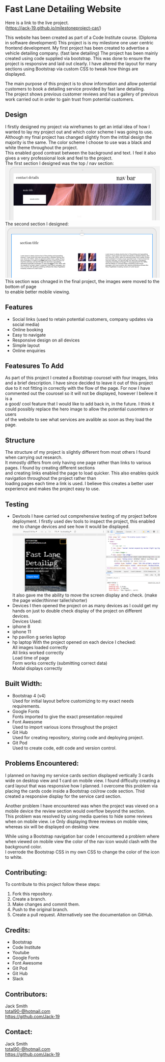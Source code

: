 # Fast Lane Detailing Website

Here is a link to the live project.  
(https://jack-19.github.io/milestoneproject-car/)

This website has been created as part of a Code Institute course. (Diploma in software development)
This project is is my milestone one user centric frontend development.
My first project has been created to advertise a vehicle detailing company. (fast lane detailing)
The project has been mainly created using code supplied via bootstrap. This was done to ensure the project is
responsive and laid out clearly. I have altered the layout for many sections using Bootstrap via custom CSS to tweak how things are displayed.  

The main purpose of this project is to show information and allow potential customers to book a detailing service provided by fast lane detailing.  
The project shows previous customer reviews and has a gallery of previous work carried out in order to gain trust from potential customers.

## Design
I firstly designed my project via wireframes to get an intial idea of how I wanted to lay my project out and which color scheme I was going to use.  
Although my final project has changed slightly from the intital design the majority is the same. The color scheme I choose to use was a black and white theme throughout the project.  
This enabled good contrast between the background and text. I feel it also gives a very professional look and feel to the project.   
The first section I designed was the top / nav section:
![wireframe of top section](assets/images/wireframetopsection.png)  
The second section I designed:  
![wireframe of about section](assets/images/aboutsectionwireframe.png)  
This section was chnaged in the final project, the images were moved to the bottom of page  
to enable better mobile viewing. 


## Features
- Social links (used to retain potential customers,
  company updates via social media)
- Online booking
- Easy to navigate
- Responsive design on all devices
- Simple layout
- Online enquiries  

## Featesures To Add
As part of this project I created a Bootstrap courosel with four images, links and a brief description. I have since decided to leave it out of this project  
due to it not fitting in correctly with the flow of the page. For now I have commented out the courosel so it will not be displayed, however I beileve it is a   
a good/ cool feature that I would like to add back in, in the future. I think it could possibly replace the hero image to allow the potential cusomters or users  
of the website to see what services are avalible as soon as they load the page.

## Structure  
The structure of my project is slightly different from most others I found when carrying out research.  
It mmostly differs from only having one page rather than links to various pages. I found by creating different sections  
and creating links enabled the page to load quicker. This also enables quick navigation throughout the project rather than  
loading pages each time a link is used. I believe this creates a better user experience and makes the project easy to use.

## Testing
- Devtools
I have carried out comprehensive testing of my project before deployment.
I firstly used dev tools to inspect the project, this enabled me to change devices and see how it would be displayed.
![screenshot of dev tools](assets/images/devtoolstesting.png)
It also gave me the ability to move the screen display and check. (make the page wider/thinner taller/shorter)
- Devices
I then opened the project on as many devices as I could get my hands on just to double check display of the project on different devices.  
Devices Used:
- iphone 8
- iphone 11
- hp pavilion g series laptop
- hp laptop
With the project opened on each device I checked:  
All images loaded correctly  
All links worked correctly  
Load time of page  
Form works correctly (submitting correct data)  
Modal displays correctly  


## Built Width:
- Bootstrap 4 (v4)  
Used for initial layout before customizing to my exact needs requirements.
- Google Fonts  
Fonts imported to give the exact presentation required
- Font Awesome  
Used to import various icons throughout the project
- Git Hub  
Used for creating repository, storing code and deploying project.
- Git Pod  
Used to create code, edit code and version control.

## Problems Encountered:
I planned on having my service cards section displayed vertically 3 cards wide on desktop view and 1 card on mobile view.
I found difficulty creating a card layout that was responsive how I planned. I overcome this problem via placing the cards code 
inside a Bootstrap col/row code section. Thid created a responsive display for the service card section.  

Another problem I have encountered was when the project was vieved on a mobile device the review section would overflow beyond the section.  
This problem was resolved by using media queries to hide some reviews when on mobile view. i.e Only displaying three reviews on mobile view,  
whereas six will be displayed on desktop view.  

While using a Bootstrap navigation bar code I encountered a problem where when viewed on mobile view the color of the nav icon would clash with the background color.  
I overrode the Bootstrap CSS in my own CSS to change the color of the icon to white.


## Contributing:
To contribute to this project follow these steps:
1. Fork this repository.
2. Create a branch.
3. Make changes and commit them.
4. Push to the original branch.
5. Create a pull request.
Alternatively see the documentation on GitHub.


## Credits:
- Bootstrap
- Code Institute
- Youtube
- Google Fonts
- Font Awesome
- Git Pod
- Git Hub
- Slack



## Contributors:
Jack Smith  
total90-@hotmail.com  
https://github.com/Jack-19

## Contact:
Jack Smith  
total90-@hotmail.com  
https://github.com/Jack-19
